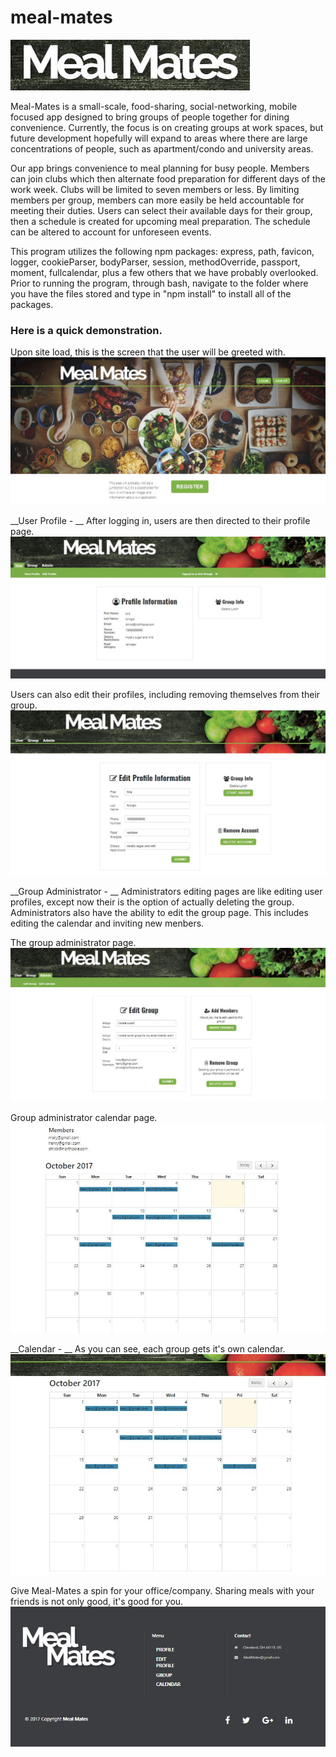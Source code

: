 # meal-mates

![Meal-Mates Logo](/imagesReadMe/mmlogo.JPG)

Meal-Mates is a small-scale, food-sharing, social-networking, mobile focused app designed to bring groups of people together for dining convenience.  Currently, the focus is on creating groups at work spaces, but future development hopefully will expand to areas where there are large concentrations of people, such as apartment/condo and university areas.

Our app brings convenience to meal planning for busy people.  Members can join clubs which then alternate food preparation for different days of the work week. Clubs will be limited to seven members or less. By limiting members per group, members can more easily be held accountable for meeting their duties. Users can select their available days for their group, then a schedule is created for upcoming meal preparation.  The schedule can be altered to account for unforeseen events. 

This program utilizes the following npm packages: express, path, favicon, logger, cookieParser, bodyParser, session, methodOverride, passport, moment, fullcalendar, plus a few others that we have probably overlooked.  Prior to running the program, through bash, navigate to the folder where you have the files stored and type in "npm install" to install all of the packages.

### Here is a quick demonstration.

Upon site load, this is the screen that the user will be greeted with.
![MM Load Page](/imagesReadMe/mm01.JPG)

__User Profile - __
After logging in, users are then directed to their profile page. ![MM Profile Page](/imagesReadMe/mm02a.JPG)


Users can also edit their profiles, including removing themselves from their group.
![MM Edit Profile Page](/imagesReadMe/mm03.JPG)


__Group Administrator - __
Administrators editing pages are like editing user profiles, except now their is the option of actually deleting the group.  Administrators also have the ability to edit the group page.  This includes editing the calendar and inviting new menbers.

The group administrator page.
![MM Group Admin Page](/imagesReadMe/mm04.JPG)  

Group administrator calendar page.
![MM Edit Calendar Page](/imagesReadMe/mm05.JPG)


__Calendar - __
As you can see, each group gets it's own calendar. ![MM Group Calendar](/imagesReadMe/mm06.JPG)


Give Meal-Mates a spin for your office/company.  Sharing meals with your friends is not only good, it's good for you.
![MM Final Image](/imagesReadMe/mm07.JPG)
